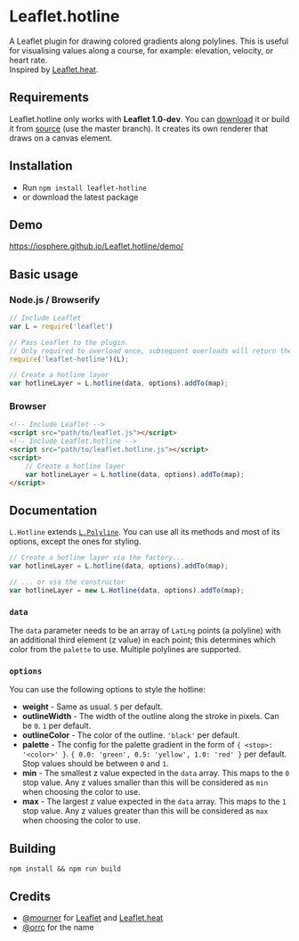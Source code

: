 # Leaflet.hotline

A Leaflet plugin for drawing colored gradients along polylines. This is useful for visualising values along a course, for example: elevation, velocity, or heart rate.  
Inspired by [Leaflet.heat](https://github.com/Leaflet/Leaflet.heat/).


## Requirements

Leaflet.hotline only works with **Leaflet 1.0-dev**. You can [download](http://leaflet-cdn.s3.amazonaws.com/build/leaflet-master.zip) it or build it from [source](https://github.com/Leaflet/Leaflet) (use the master branch). It creates its own renderer that draws on a canvas element.


## Installation

* Run `npm install leaflet-hotline`
* or download the latest package


## Demo

<https://iosphere.github.io/Leaflet.hotline/demo/>


## Basic usage

### Node.js / Browserify

```js
// Include Leaflet
var L = require('leaflet')

// Pass Leaflet to the plugin.
// Only required to overload once, subsequent overloads will return the same instance.
require('leaflet-hotline')(L);

// Create a hotline layer
var hotlineLayer = L.hotline(data, options).addTo(map);
```

### Browser

```html
<!-- Include Leaflet -->
<script src="path/to/leaflet.js"></script>
<!-- Include Leaflet.hotline -->
<script src="path/to/leaflet.hotline.js"></script>
<script>
	// Create a hotline layer
	var hotlineLayer = L.hotline(data, options).addTo(map);
</script>
```


## Documentation

`L.Hotline` extends [`L.Polyline`](http://leafletjs.com/reference.html#polyline). You can use all its methods and most of its options, except the ones for styling.

```js
// Create a hotline layer via the factory...
var hotlineLayer = L.hotline(data, options).addTo(map);

// ... or via the constructor
var hotlineLayer = new L.Hotline(data, options).addTo(map);
```

### `data`

The `data` parameter needs to be an array of `LatLng` points (a polyline) with an additional third element (z value) in each point; this determines which color from the `palette` to use. Multiple polylines are supported.

### `options`

You can use the following options to style the hotline:

- **weight** - Same as usual. `5` per default.
- **outlineWidth** - The width of the outline along the stroke in pixels. Can be `0`. `1` per default.
- **outlineColor** - The color of the outline. `'black'` per default.
- **palette** - The config for the palette gradient in the form of `{ <stop>: '<color>' }`. `{ 0.0: 'green', 0.5: 'yellow', 1.0: 'red' }` per default. Stop values should be between `0` and `1`.
- **min** - The smallest z value expected in the `data` array. This maps to the `0` stop value. Any z values smaller than this will be considered as `min` when choosing the color to use.
- **max** - The largest z value expected in the `data` array. This maps to the `1` stop value. Any z values greater than this will be considered as `max` when choosing the color to use.


## Building

`npm install && npm run build`


## Credits

* [@mourner](https://github.com/mourner) for [Leaflet](https://github.com/Leaflet/Leaflet/) and [Leaflet.heat](https://github.com/Leaflet/Leaflet.heat/)
* [@orrc](https://github.com/orrc) for the name